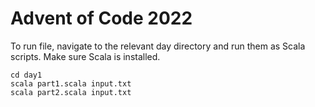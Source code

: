 # Advent of Code 2022

To run file, navigate to the relevant day directory and run them as Scala scripts. Make sure Scala is installed.

```
cd day1
scala part1.scala input.txt
scala part2.scala input.txt
```

